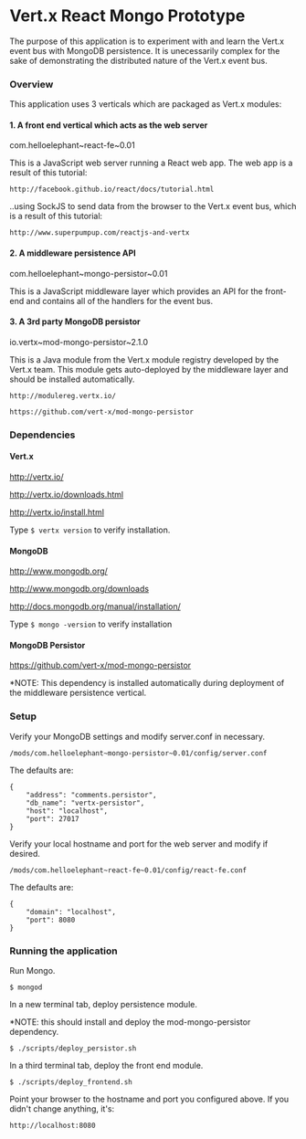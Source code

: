 # Vert.x React Mongo Prototype

The purpose of this application is to experiment with and learn the Vert.x event bus with MongoDB persistence. It is unecessarily complex for the sake of demonstrating the distributed nature of the Vert.x event bus.

### Overview

This application uses 3 verticals which are packaged as Vert.x modules:

#### 1. A front end vertical which acts as the web server

com.helloelephant~react-fe~0.01

This is a JavaScript web server running a React web app. The web app is a result of this tutorial:

`http://facebook.github.io/react/docs/tutorial.html`

..using SockJS to send data from the browser to the Vert.x event bus, which is a result of this tutorial:

`http://www.superpumpup.com/reactjs-and-vertx`

#### 2. A middleware persistence API

com.helloelephant~mongo-persistor~0.01

This is a JavaScript middleware layer which provides an API for the front-end and contains all of the handlers for the event bus.

#### 3. A 3rd party MongoDB persistor

io.vertx~mod-mongo-persistor~2.1.0

This is a Java module from the Vert.x module registry developed by the Vert.x team. This module gets auto-deployed by the middleware layer and should be installed automatically.

`http://modulereg.vertx.io/`

`https://github.com/vert-x/mod-mongo-persistor`

### Dependencies

#### Vert.x
http://vertx.io/

http://vertx.io/downloads.html

http://vertx.io/install.html

Type `$ vertx version` to verify installation.

#### MongoDB
http://www.mongodb.org/

http://www.mongodb.org/downloads

http://docs.mongodb.org/manual/installation/

Type `$ mongo -version` to verify installation

#### MongoDB Persistor
https://github.com/vert-x/mod-mongo-persistor

*NOTE: This dependency is installed automatically during deployment of the middleware persistence vertical.

### Setup

Verify your MongoDB settings and modify server.conf in necessary.

`/mods/com.helloelephant~mongo-persistor~0.01/config/server.conf`

The defaults are:

    {
        "address": "comments.persistor",
        "db_name": "vertx-persistor",
        "host": "localhost",
        "port": 27017
    }

Verify your local hostname and port for the web server and modify if desired.

`/mods/com.helloelephant~react-fe~0.01/config/react-fe.conf`

The defaults are:

    {
        "domain": "localhost",
        "port": 8080
    }

### Running the application

Run Mongo.

`$ mongod`

In a new terminal tab, deploy persistence module.

*NOTE: this should install and deploy the mod-mongo-persistor dependency.

`$ ./scripts/deploy_persistor.sh`

In a third terminal tab, deploy the front end module.

`$ ./scripts/deploy_frontend.sh`

Point your browser to the hostname and port you configured above. If you didn't change anything, it's:

`http://localhost:8080`

